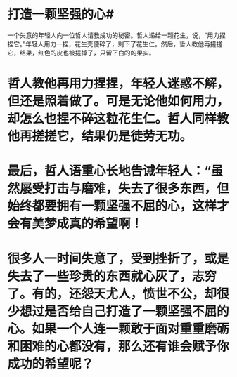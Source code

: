 # 打造一颗坚强的心#
 一个失意的年轻人向一位哲人请教成功的秘密。哲人递给一颗花生，说，“用力捏捏它。”年轻人用力一捏，花生壳便碎了，剩下了花生仁。然后，哲人教他再搓搓它，结果，红色的皮也被搓掉了，只留下白的的果实。 
# 哲人教他再用力捏捏，年轻人迷惑不解，但还是照着做了。可是无论他如何用力，却怎么也捏不碎这粒花生仁。哲人同样教他再搓搓它，结果仍是徒劳无功。 
# 最后，哲人语重心长地告诫年轻人：“虽然屡受打击与磨难，失去了很多东西，但始终都要拥有一颗坚强不屈的心，这样才会有美梦成真的希望啊！ 
# 很多人一时间失意了，受到挫折了，或是失去了一些珍贵的东西就心灰了，志穷了。有的，还怨天尤人，愤世不公，却很少想过是否给自己打造了一颗坚强不屈的心。如果一个人连一颗敢于面对重重磨砺和困难的心都没有，那么还有谁会赋予你成功的希望呢？ 

 